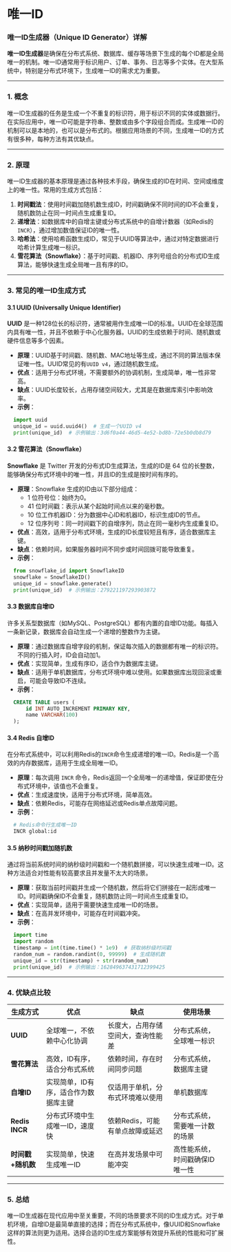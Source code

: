 # 唯一ID

### **唯一ID生成器（Unique ID Generator）详解**

**唯一ID生成器**是确保在分布式系统、数据库、缓存等场景下生成的每个ID都是全局唯一的机制。唯一ID通常用于标识用户、订单、事务、日志等多个实体。在大型系统中，特别是分布式环境下，生成唯一ID的需求尤为重要。

---

### **1. 概念**

唯一ID生成器的任务是生成一个不重复的标识符，用于标识不同的实体或数据行。在实际应用中，唯一ID可能是字符串、整数或由多个字段组合而成。生成唯一ID的机制可以是本地的，也可以是分布式的。根据应用场景的不同，生成唯一ID的方式有很多种，每种方法有其优缺点。

---

### **2. 原理**

唯一ID生成器的基本原理是通过各种技术手段，确保生成的ID在时间、空间或维度上的唯一性。常用的生成方式包括：

1. **时间戳法**：使用时间戳加随机数生成ID，时间戳确保不同时间的ID不会重复，随机数防止在同一时间点生成重复ID。
2. **递增法**：如数据库中的自增主键或分布式系统中的自增计数器（如Redis的`INCR`），通过增加数值保证ID的唯一性。
3. **哈希法**：使用哈希函数生成ID，常见于UUID等算法中，通过对特定数据进行哈希计算生成唯一标识。
4. **雪花算法（Snowflake）**：基于时间戳、机器ID、序列号组合的分布式ID生成算法，能够快速生成全局唯一且有序的ID。

---

### **3. 常见的唯一ID生成方式**

#### **3.1 UUID (Universally Unique Identifier)**

**UUID** 是一种128位长的标识符，通常被用作生成唯一ID的标准。UUID在全球范围内具有唯一性，并且不依赖于中心化服务器。UUID的生成依赖于时间、随机数或硬件信息等多个因素。

- **原理**：UUID基于时间戳、随机数、MAC地址等生成，通过不同的算法版本保证唯一性。UUID常见的有`UUID v4`，通过随机数生成。
- **优点**：适用于分布式环境，不需要额外的协调机制，生成简单，唯一性非常高。
- **缺点**：UUID长度较长，占用存储空间较大，尤其是在数据库索引中影响效率。
- **示例**：
```python
  import uuid
  unique_id = uuid.uuid4()  # 生成一个UUID v4
  print(unique_id)  # 示例输出：3d6f0a44-46d5-4e52-bd8b-72e5b0db8d79
```

#### **3.2 雪花算法（Snowflake）**

**Snowflake** 是 Twitter 开发的分布式ID生成算法，生成的ID是 64 位的长整数，能够确保分布式环境中的唯一性，并且ID的生成是按时间有序的。

- **原理**：Snowflake 生成的ID由以下部分组成：
  - 1 位符号位：始终为0。
  - 41 位时间戳：表示从某个起始时间点以来的毫秒数。
  - 10 位工作机器ID：分为数据中心ID和机器ID，标识生成ID的节点。
  - 12 位序列号：同一时间戳下的自增序列，防止在同一毫秒内生成重复ID。
- **优点**：高效，适用于分布式环境，生成的ID长度较短且有序，适合数据库主键。
- **缺点**：依赖时间，如果服务器时间不同步或时间回拨可能导致重复。
- **示例**：
```python
  from snowflake_id import SnowflakeID
  snowflake = SnowflakeID()
  unique_id = snowflake.generate()
  print(unique_id)  # 示例输出：279221197293903872
```

#### **3.3 数据库自增ID**

许多关系型数据库（如MySQL、PostgreSQL）都有内置的自增ID功能。每插入一条新记录，数据库会自动生成一个递增的整数作为主键。

- **原理**：通过数据库自增字段的机制，保证每次插入的数据都有唯一的标识符。不同的行插入时，ID会自动加1。
- **优点**：实现简单，生成有序ID，适合作为数据库主键。
- **缺点**：适用于单机数据库，分布式环境中难以使用。如果数据库出现回滚或重启，可能会导致ID不连续。
- **示例**：
```sql
  CREATE TABLE users (
      id INT AUTO_INCREMENT PRIMARY KEY,
      name VARCHAR(100)
  );
```

#### **3.4 Redis 自增ID**

在分布式系统中，可以利用Redis的`INCR`命令生成递增的唯一ID。Redis是一个高效的内存数据库，适用于生成全局唯一ID。

- **原理**：每次调用 `INCR` 命令，Redis返回一个全局唯一的递增值，保证即使在分布式环境中，该值也不会重复。
- **优点**：生成速度快，适用于分布式环境，简单高效。
- **缺点**：依赖Redis，可能存在网络延迟或Redis单点故障问题。
- **示例**：
```bash
  # Redis命令行生成唯一ID
  INCR global:id
```

#### **3.5 纳秒时间戳加随机数**

通过将当前系统时间的纳秒级时间戳和一个随机数拼接，可以快速生成唯一ID。这种方法适合对性能有较高要求且并发量不太大的场景。

- **原理**：获取当前时间戳并生成一个随机数，然后将它们拼接在一起形成唯一ID。时间戳确保ID不会重复，随机数防止同一时间点生成重复ID。
- **优点**：实现简单，适用于需要快速生成唯一ID的场景。
- **缺点**：在高并发环境中，可能存在时间戳冲突。
- **示例**：
```python
  import time
  import random
  timestamp = int(time.time() * 1e9)  # 获取纳秒级时间戳
  random_num = random.randint(0, 99999)  # 生成随机数
  unique_id = str(timestamp) + str(random_num)
  print(unique_id)  # 示例输出：162849637431712399425
```

---

### **4. 优缺点比较**

| 生成方式        | 优点                                                         | 缺点                                                     | 使用场景                           |
|----------------|--------------------------------------------------------------|----------------------------------------------------------|------------------------------------|
| **UUID**       | 全球唯一，不依赖中心化协调                                    | 长度大，占用存储空间大，查询性能差                       | 分布式系统，全球唯一标识           |
| **雪花算法**   | 高效，ID有序，适合分布式系统                                  | 依赖时间，存在时间同步问题                               | 分布式系统，数据库主键            |
| **自增ID**     | 实现简单，ID有序，适合作为数据库主键                          | 仅适用于单机，分布式环境难以使用                         | 单机数据库                        |
| **Redis INCR** | 分布式环境中生成唯一ID，速度快                                | 依赖Redis，可能有单点故障或延迟                          | 分布式系统，需要唯一计数的场景    |
| **时间戳+随机数** | 实现简单，快速生成唯一ID                                    | 在高并发场景中可能冲突                                   | 高性能系统，时间戳确保ID唯一性    |

---

### **5. 总结**

唯一ID生成器在现代应用中至关重要，不同的场景要求不同的ID生成方式。对于单机环境，自增ID是最简单直接的选择；而在分布式系统中，像UUID和Snowflake这样的算法则更为适用。选择合适的ID生成方案能够有效提升系统的性能和可扩展性。